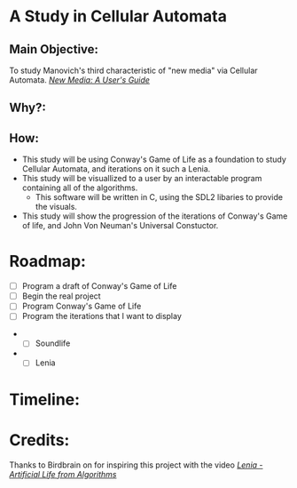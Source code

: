 # **A Study in Cellular Automata**

## Main Objective:
To study Manovich's third characteristic of "new media" via Cellular Automata.
[*New Media: A User's Guide*](http://manovich.net/index.php/projects/new-media-a-user-s-guide)

## Why?:

## How:
* This study will be using Conway's Game of Life as a foundation to study Cellular Automata, and iterations on it such a Lenia.
* This study will be visuallized to a user by an interactable program containing all of the algorithms.
    * This software will be written in C, using the SDL2 libaries to provide the visuals.
* This study will show the progression of the iterations of Conway's Game of life, and John Von Neuman's Universal Constuctor.

# Roadmap:
- [ ] Program a draft of Conway's Game of Life
- [ ] Begin the real project
- [ ] Program Conway's Game of Life
- [ ] Program the iterations that I want to display
- - [ ] Soundlife
- - [ ] Lenia

# Timeline:


# Credits:
Thanks to Birdbrain on for inspiring this project with the video [*Lenia - Artificial Life from Algorithms*](https://youtu.be/6kiBYjvyojQ?si=Kgw5EdNI7Hootquq)
